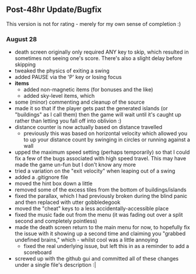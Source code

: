 ## Post-48hr Update/Bugfix

This version is not for rating - merely for my own sense of completion :)


### August 28

 - death screen originally only required ANY key to skip, which resulted in sometimes not seeing one's score.  There's also a slight delay before skipping
 - tweaked the physics of exiting a swing
 - added PAUSE via the 'P' key or losing focus
 - **items**
	 - added non-magnetic items (for bonuses and the like)
	 - added sky-level items, which 
 - some (minor) commenting and cleanup of the source
 - made it so that if the player gets past the generated islands (or "buildings" as I call them) then the game will wait until it's caught up rather than letting you fall off into oblivion :)
 - distance counter is now actually based on distance travelled
	- previously this was based on horizontal velocity which allowed you to up your distance count by swinging in circles or running against a wall
 - upped the maximum speed setting (perhaps temporarily) so that I could fix a few of the bugs associated with high speed travel.  This may have made the game un-fun but I don't know any more
 - tried a variation on the "exit velocity" when leaping out of a swing
 - added a .gitignore file
 - moved the hint box down a little
 - removed some of the excess tiles from the bottom of buildings/islands
 - fixed the parallax, which I had previously broken during the blind panic and then replaced with utter gobbledegook
 - moved the "cheat" keys to a less accidentally-accessible place
 - fixed the music fade out from the menu (it was fading out over a split second and completely pointless)
 - made the death screen return to the main menu for now, to hopefully fix the issue with it showing up a second time and claiming you "grabbed undefined brains," which - whilst cool was a little annoying
	- fixed the real underlying issue, but left this in as a reminder to add a scoreboard
 - screwed up with the github gui and committed all of these changes under a single file's description :|
